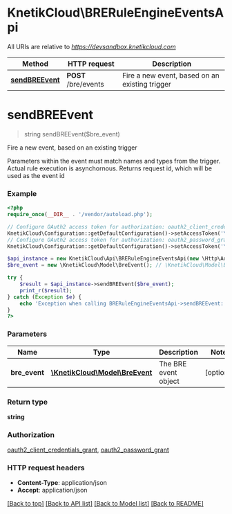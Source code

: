 # KnetikCloud\BRERuleEngineEventsApi

All URIs are relative to *https://devsandbox.knetikcloud.com*

Method | HTTP request | Description
------------- | ------------- | -------------
[**sendBREEvent**](BRERuleEngineEventsApi.md#sendBREEvent) | **POST** /bre/events | Fire a new event, based on an existing trigger


# **sendBREEvent**
> string sendBREEvent($bre_event)

Fire a new event, based on an existing trigger

Parameters within the event must match names and types from the trigger. Actual rule execution is asynchornous.  Returns request id, which will be used as the event id

### Example
```php
<?php
require_once(__DIR__ . '/vendor/autoload.php');

// Configure OAuth2 access token for authorization: oauth2_client_credentials_grant
KnetikCloud\Configuration::getDefaultConfiguration()->setAccessToken('YOUR_ACCESS_TOKEN');
// Configure OAuth2 access token for authorization: oauth2_password_grant
KnetikCloud\Configuration::getDefaultConfiguration()->setAccessToken('YOUR_ACCESS_TOKEN');

$api_instance = new KnetikCloud\Api\BRERuleEngineEventsApi(new \Http\Adapter\Guzzle6\Client());
$bre_event = new \KnetikCloud\Model\BreEvent(); // \KnetikCloud\Model\BreEvent | The BRE event object

try {
    $result = $api_instance->sendBREEvent($bre_event);
    print_r($result);
} catch (Exception $e) {
    echo 'Exception when calling BRERuleEngineEventsApi->sendBREEvent: ', $e->getMessage(), PHP_EOL;
}
?>
```

### Parameters

Name | Type | Description  | Notes
------------- | ------------- | ------------- | -------------
 **bre_event** | [**\KnetikCloud\Model\BreEvent**](../Model/BreEvent.md)| The BRE event object | [optional]

### Return type

**string**

### Authorization

[oauth2_client_credentials_grant](../../README.md#oauth2_client_credentials_grant), [oauth2_password_grant](../../README.md#oauth2_password_grant)

### HTTP request headers

 - **Content-Type**: application/json
 - **Accept**: application/json

[[Back to top]](#) [[Back to API list]](../../README.md#documentation-for-api-endpoints) [[Back to Model list]](../../README.md#documentation-for-models) [[Back to README]](../../README.md)

